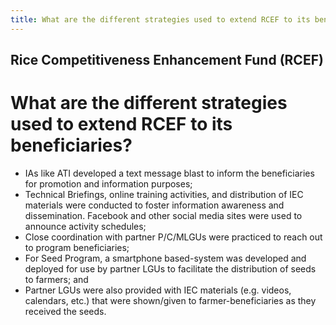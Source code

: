 ```yaml
---
title: What are the different strategies used to extend RCEF to its beneficiaries
---
```


## Rice Competitiveness Enhancement Fund (RCEF)

# What are the different strategies used to extend RCEF to its beneficiaries?


 - IAs like ATI developed a text message blast to inform the beneficiaries for promotion and information purposes;
 - Technical Briefings, online training activities, and distribution of IEC materials were conducted to foster information awareness and dissemination. Facebook and other social media sites were used to announce activity schedules;
 - Close coordination with partner P/C/MLGUs were practiced to reach out to program beneficiaries;
 - For Seed Program, a smartphone based-system was developed and deployed for use by partner LGUs to facilitate the distribution of seeds to farmers; and
 - Partner LGUs were also provided with IEC materials (e.g. videos, calendars, etc.) that were shown/given to farmer-beneficiaries as they received the seeds.
